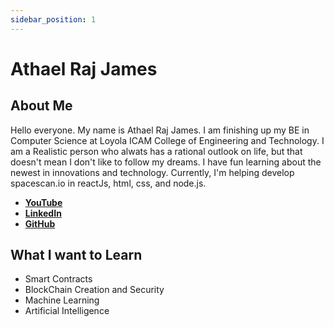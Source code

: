 ```yaml
---
sidebar_position: 1
---
```


# Athael Raj James
## About Me
Hello everyone. My name is Athael Raj James. I am finishing up my BE in Computer Science at Loyola ICAM College of Engineering and Technology. I am a Realistic person who alwats has a rational outlook on life, but that doesn't mean I don't like to follow my dreams. I have fun learning about the newest in innovations and technology. Currently, I'm helping develop spacescan.io in reactJs, html, css, and node.js.

- [**YouTube**](https://www.youtube.com/channel/UCgqPhigzxwuleVGBQrEfdeA) <br/>
- [**LinkedIn**](www.youtube.com) <br/>
- [**GitHub**](https://github.com/JamesWayne69) <br/>

## What I want to Learn
- Smart Contracts
- BlockChain Creation and Security
- Machine Learning
- Artificial Intelligence


